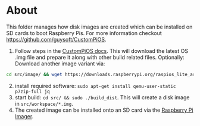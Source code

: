 # About

This folder manages how disk images are created which can be installed on SD cards to boot Raspberry Pis. For more information checkout https://github.com/guysoft/CustomPiOS.

1. Follow steps in the [CustomPiOS docs](https://github.com/guysoft/CustomPiOS?tab=readme-ov-file#how-to-use-it). This will download the latest OS .img file and prepare it along with other build related files. Optionally: Download another image variant via:

```bash
cd src/image/ && wget https://downloads.raspberrypi.org/raspios_lite_armhf/images/raspios_lite_armhf-2021-05-28/2021-05-07-raspios-buster-armhf-lite.zip && cd ../../
```

2. install required software: `sudo apt-get install qemu-user-static p7zip-full jq`
3. start build: `cd src/ && sudo ./build_dist`. This will create a disk image in `src/workspace/*.img`.
4. The created image can be installed onto an SD card via the [Raspberry Pi Imager](https://www.raspberrypi.org/software/).
